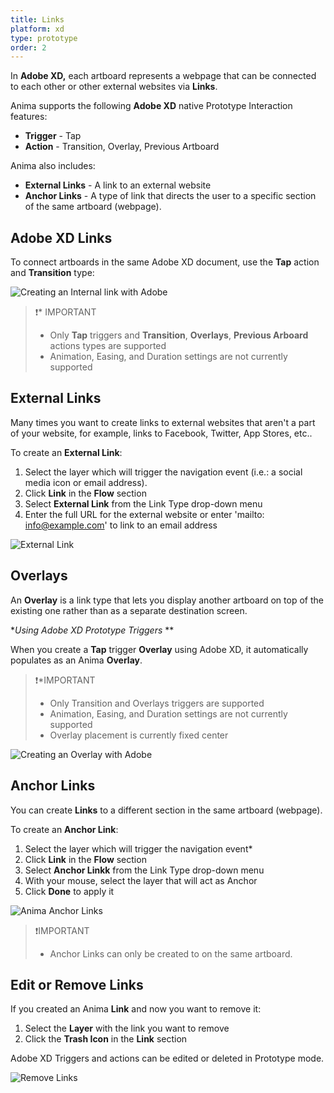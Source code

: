 ```yaml
---
title: Links
platform: xd
type: prototype
order: 2
---
```


In **Adobe XD,** each artboard represents a webpage that can be connected to each other or other external websites via **Links**.

Anima supports the following **Adobe XD** native Prototype Interaction features:

- **Trigger** - Tap
- **Action** - Transition, Overlay, Previous Artboard

Anima also includes:
- **External Links** - A link to an external website
- **Anchor Links** - A type of link that directs the user to a specific section of the same artboard (webpage).

## Adobe XD Links

To connect artboards in the same Adobe XD document, use the **Tap** action and **Transition** type:

![Creating an Internal link with Adobe](https://p46.f4.n0.cdn.getcloudapp.com/items/xQuWA42W/XD%20Links%402x.png?v=5bb8b7cdd5d48fff14fec0ab7c79dd71 "Creating an Internal link with Adobe Links")

>❗️* IMPORTANT
>- Only **Tap** triggers and **Transition**, **Overlays**, **Previous Arboard** actions types are supported
>- Animation, Easing, and Duration settings are not currently supported

## External Links

Many times you want to create links to external websites that aren't a part of your website, for example,  links to Facebook, Twitter, App Stores, etc..

To create an **External Link**:

1. Select the layer which will trigger the navigation event  (i.e.: a social media icon or email address).
2. Click **Link**  in the **Flow** section
3. Select **External Link** from the Link Type drop-down menu
4. Enter the full URL for the external website or enter 'mailto: info@example.com' to link to an email address

![External Link](https://p46.f4.n0.cdn.getcloudapp.com/items/04uPOGwd/External%20Link%402x.png?v=a9f198f1e5d2462dde0db64e6306cb4e "Creating an External link")

## Overlays
An **Overlay** is a link type that lets you display another artboard on top of the existing one rather than as a separate destination screen.  

**Using Adobe XD Prototype Triggers* **

When you create a **Tap** trigger **Overlay** using Adobe XD, it automatically populates as an Anima **Overlay**.

>❗️*IMPORTANT
>- Only Transition and Overlays triggers are supported
>- Animation, Easing, and Duration settings are not currently supported
>- Overlay placement is currently fixed center

![Creating an Overlay with Adobe](https://p46.f4.n0.cdn.getcloudapp.com/items/WnuGrene/Adobe%20Overlay%402x.png?v=1c40a79d359450c44fb655eea5d586ca "Creating an Overlay with Adobe")

## Anchor Links

You can create **Links** to a different section in the same artboard (webpage).

To create an **Anchor Link**:
1. Select the layer which will trigger the navigation event*
2. Click **Link**  in the **Flow** section
3. Select **Anchor Linkk** from the Link Type drop-down menu
4. With your mouse, select the layer that will act as Anchor
5. Click **Done** to apply it

![Anima Anchor Links](https://p46.f4.n0.cdn.getcloudapp.com/items/9ZuE02Eo/anchor-link-Gif-ps.gif?v=8dec6c392485e58c784b61328d7b9c82)

>❗️IMPORTANT
> - Anchor Links can only be created to on the same artboard.

## Edit or Remove Links

If you created an Anima **Link** and now you want to remove it:

1. Select the **Layer** with the link you want to remove
2. Click the **Trash Icon** in the **Link** section

Adobe XD Triggers and actions can be edited or deleted in Prototype mode.


![Remove Links](https://p46.f4.n0.cdn.getcloudapp.com/items/YEuALpY0/Remove%20Link%402x.png?v=67dd7efa77421dc5fba7f2e7c365dd16)
